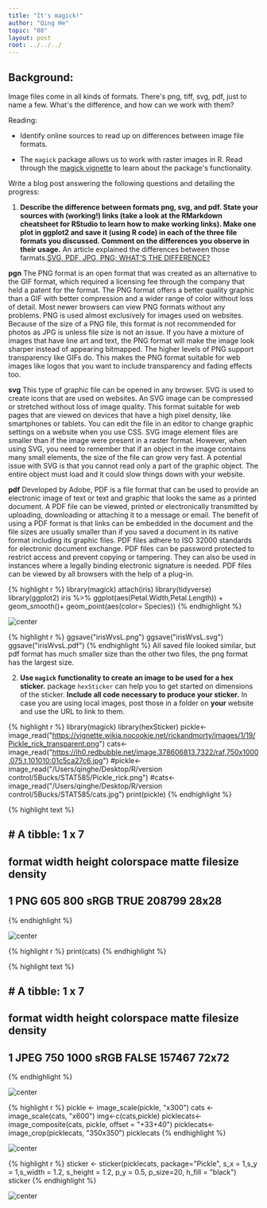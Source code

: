 ```yaml
---
title: "It's magick!"
author: "Qing He"
topic: "08"
layout: post
root: ../../../
---
```


## Background:

Image files come in all kinds of formats. There's png, tiff, svg, pdf, just to name a few. What's the difference, and how can we work with them?

Reading: 

  - Identify online sources to read up on differences between image file formats. 

  - The `magick` package allows us to work with raster images in R. Read through the  [magick vignette](https://cran.r-project.org/web/packages/magick/vignettes/intro.html) to learn about the package's functionality.

Write a blog post answering the following questions and detailing the progress: 

1. **Describe the difference between formats png, svg, and pdf. State your sources with (working!) links (take a look at the RMarkdown cheatsheet for RStudio to learn how to make working links). Make one plot in ggplot2 and save it (using R code) in each of the three file formats you discussed. Comment on the differences you observe in their usage.**
An article explained the differences between those farmats.[SVG, PDF, JPG, PNG; WHAT'S THE DIFFERENCE?](https://www.95visual.com/blog/svg-pdf-jpg-png-whats-the-difference)

**pgn**
The PNG format is an open format that was created as an alternative to the GIF format, which required a licensing fee through the company that held a patent for the format. The PNG format offers a better quality graphic than a GIF with better compression and a wider range of color without loss of detail. Most newer browsers can view PNG formats without any problems.
PNG is used almost exclusively for images used on websites. Because of the size of a PNG file, this format is not recommended for photos as JPG is unless file size is not an issue. If you have a mixture of images that have line art and text, the PNG format will make the image look sharper instead of appearing bitmapped. The higher levels of PNG support transparency like GIFs do. This makes the PNG format suitable for web images like logos that you want to include transparency and fading effects too.

**svg**
This type of graphic file can be opened in any browser. SVG is used to create icons that are used on websites. An SVG image can be compressed or stretched without loss of image quality.
This format suitable for web pages that are viewed on devices that have a high pixel density, like smartphones or tablets. You can edit the file in an editor to change graphic settings on a website when you use CSS.
SVG image element files are smaller than if the image were present in a raster format. However, when using SVG, you need to remember that if an object in the image contains many small elements, the size of the file can grow very fast. A potential issue with SVG is that you cannot read only a part of the graphic object.
The entire object must load and it could slow things down with your website.

**pdf**
Developed by Adobe, PDF is a file format that can be used to provide an electronic image of text or text and graphic that looks the same as a printed document. A PDF file can be viewed, printed or electronically transmitted by uploading, downloading or attaching it to a message or email. The benefit of using a PDF format is that links can be embedded in the document and the file sizes are usually smaller than if you saved a document in its native format including its graphic files.
PDF files adhere to ISO 32000 standards for electronic document exchange. PDF files can be password protected to restrict access and prevent copying or tampering. They can also be used in instances where a legally binding electronic signature is needed. PDF files can be viewed by all browsers with the help of a plug-in.


{% highlight r %}
library(magick)
attach(iris)
library(tidyverse)
library(ggplot2)
iris %>% 
  ggplot(aes(Petal.Width,Petal.Length)) + 
  geom_smooth()+
  geom_point(aes(color= Species))
{% endhighlight %}

![center](../figure/08/HeQing/unnamed-chunk-1-1.png)

{% highlight r %}
  ggsave("irisWvsL.png")
  ggsave("irisWvsL.svg")
  ggsave("irisWvsL.pdf")
{% endhighlight %}
All saved file looked similar, but pdf format has much smaller size than the other two files, the png format has the largest size. 

2. **Use `magick` functionality to create an image to be used for a hex sticker.**  package `hexSticker` can help you to get started on dimensions of the sticker. **Include all code necessary to produce your sticker.** In case you are using local images, post those in a folder on **your** website and use the URL to link to them.

{% highlight r %}
library(magick)
library(hexSticker)
pickle<-image_read("https://vignette.wikia.nocookie.net/rickandmorty/images/1/19/Pickle_rick_transparent.png")
cats<-image_read("https://ih0.redbubble.net/image.378606813.7322/raf,750x1000,075,t,101010:01c5ca27c6.jpg")
#pickle<-image_read("/Users/qinghe/Desktop/R/version control/5Bucks/STAT585/Pickle_rick.png")
#cats<-image_read("/Users/qinghe/Desktop/R/version control/5Bucks/STAT585/cats.jpg")
print(pickle)
{% endhighlight %}



{% highlight text %}
## # A tibble: 1 x 7
##   format width height colorspace matte filesize density
##   <chr>  <int>  <int> <chr>      <lgl>    <int> <chr>  
## 1 PNG      605    800 sRGB       TRUE    208799 28x28
{% endhighlight %}

![center](../figure/08/HeQing/unnamed-chunk-2-1.png)

{% highlight r %}
print(cats)
{% endhighlight %}



{% highlight text %}
## # A tibble: 1 x 7
##   format width height colorspace matte filesize density
##   <chr>  <int>  <int> <chr>      <lgl>    <int> <chr>  
## 1 JPEG     750   1000 sRGB       FALSE   157467 72x72
{% endhighlight %}

![center](../figure/08/HeQing/unnamed-chunk-2-2.png)

{% highlight r %}
pickle <- image_scale(pickle, "x300")
cats <- image_scale(cats, "x600")
img<-c(cats,pickle)
picklecats<- image_composite(cats, pickle, offset = "+33+40")
picklecats<-image_crop(picklecats, "350x350")
picklecats
{% endhighlight %}

![center](../figure/08/HeQing/unnamed-chunk-2-3.png)

{% highlight r %}
sticker <- sticker(picklecats, package="Pickle", s_x = 1,s_y = 1,s_width = 1.2, s_height = 1.2, p_y = 0.5, p_size=20, h_fill = "black")
sticker
{% endhighlight %}

![center](../figure/08/HeQing/unnamed-chunk-2-7.png)


